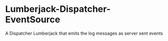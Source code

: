 # Lumberjack-Dispatcher-EventSource
A Dispatcher Lumberjack that emits the log messages as server sent events
